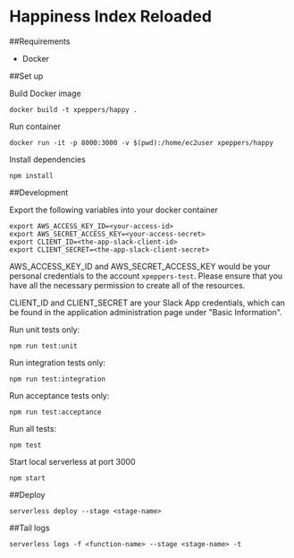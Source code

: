 # Happiness Index Reloaded

##Requirements

* Docker

##Set up

Build Docker image

`docker build -t xpeppers/happy .`

Run container

`docker run -it -p 8000:3000 -v $(pwd):/home/ec2user xpeppers/happy`

Install dependencies

`npm install`

##Development

Export the following variables into your docker container

```
export AWS_ACCESS_KEY_ID=<your-access-id>
export AWS_SECRET_ACCESS_KEY=<your-access-secret>
export CLIENT_ID=<the-app-slack-client-id>
export CLIENT_SECRET=<the-app-slack-client-secret>
```

AWS_ACCESS_KEY_ID and AWS_SECRET_ACCESS_KEY would be your personal credentials to the account `xpeppers-test`. Please ensure that you have all the necessary permission to create all of the resources.

CLIENT_ID and CLIENT_SECRET are your Slack App credentials, which can be found in the application administration page under "Basic Information".


Run unit tests only:

`npm run test:unit`


Run integration tests only:

`npm run test:integration`

Run acceptance tests only:

`npm run test:acceptance`

Run all tests:

`npm test`


Start local serverless at port 3000

`npm start`

##Deploy

`serverless deploy --stage <stage-name>`

##Tail logs

`serverless logs -f <function-name> --stage <stage-name> -t`
